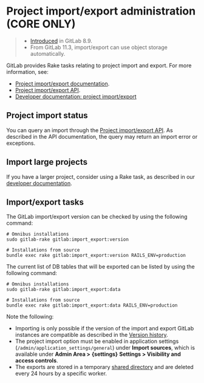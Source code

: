 # Project import/export administration **(CORE ONLY)**

> - [Introduced](https://gitlab.com/gitlab-org/gitlab-foss/-/issues/3050) in GitLab 8.9.
> - From GitLab 11.3, import/export can use object storage automatically.

GitLab provides Rake tasks relating to project import and export. For more information, see:

- [Project import/export documentation](../../user/project/settings/import_export.md).
- [Project import/export API](../../api/project_import_export.md).
- [Developer documentation: project import/export](../../development/import_export.md)

## Project import status

You can query an import through the [Project import/export API](../../api/project_import_export.md#import-status).
As described in the API documentation, the query may return an import error or exceptions.

## Import large projects

If you have a larger project, consider using a Rake task, as described in our [developer documentation](../../development/import_project.md#importing-via-a-rake-task).

## Import/export tasks

The GitLab import/export version can be checked by using the following command:

```shell
# Omnibus installations
sudo gitlab-rake gitlab:import_export:version

# Installations from source
bundle exec rake gitlab:import_export:version RAILS_ENV=production
```

The current list of DB tables that will be exported can be listed by using the following command:

```shell
# Omnibus installations
sudo gitlab-rake gitlab:import_export:data

# Installations from source
bundle exec rake gitlab:import_export:data RAILS_ENV=production
```

Note the following:

- Importing is only possible if the version of the import and export GitLab instances are
  compatible as described in the [Version history](../../user/project/settings/import_export.md#version-history).
- The project import option must be enabled in
  application settings (`/admin/application_settings/general`) under **Import sources**, which is available
  under **Admin Area >** **{settings}** **Settings > Visibility and access controls**.
- The exports are stored in a temporary [shared directory](../../development/shared_files.md)
  and are deleted every 24 hours by a specific worker.
